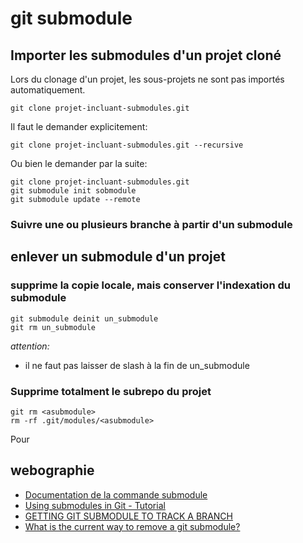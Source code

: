 # git submodule

## Importer les submodules d'un projet cloné

Lors du clonage d'un projet, les sous-projets ne sont pas importés automatiquement.

    git clone projet-incluant-submodules.git

Il faut le demander explicitement:

    git clone projet-incluant-submodules.git --recursive

Ou bien le demander par la suite:

    git clone projet-incluant-submodules.git
    git submodule init sobmodule
    git submodule update --remote


### Suivre une ou plusieurs branche à partir d'un submodule

## enlever un submodule d'un projet

### supprime la copie locale, mais conserver l'indexation du submodule


    git submodule deinit un_submodule    
    git rm un_submodule

*attention:*
  - il ne faut pas laisser de slash à la fin de un_submodule

### Supprime totalment le subrepo du projet

    git rm <asubmodule>
    rm -rf .git/modules/<asubmodule>

Pour

## webographie
  - [Documentation de la commande submodule](https://git-scm.com/docs/git-submodule)
  - [Using submodules in Git - Tutorial](http://www.vogella.com/tutorials/GitSubmodules/article.html)
  - [GETTING GIT SUBMODULE TO TRACK A BRANCH](http://www.activestate.com/blog/2014/05/getting-git-submodule-track-branch)
  - [What is the current way to remove a git submodule?](http://stackoverflow.com/questions/29850029/what-is-the-current-way-to-remove-a-git-submodule)
